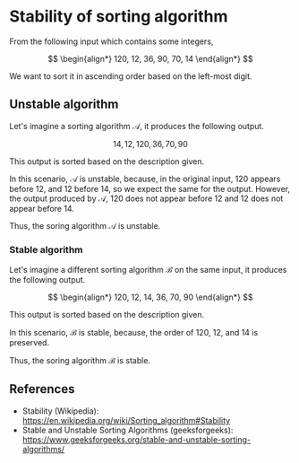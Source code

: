 # Stability of sorting algorithm

From the following input which contains some integers,

$$
\begin{align*}
120, 12, 36, 90, 70, 14
\end{align*}
$$

We want to sort it in ascending order based on the left-most digit.

## Unstable algorithm

Let's imagine a sorting algorithm $\mathcal{A}$, it produces the following output.

$$
14, 12, 120, 36, 70, 90
$$

This output is sorted based on the description given.

In this scenario, $\mathcal{A}$ is unstable, because, in the original input, 120 appears before 12, and 12 before 14, so we expect the same for the output.
However, the output produced by $\mathcal{A}$, 120 does not appear before 12 and 12 does not appear before 14.

Thus, the soring algorithm $\mathcal{A}$ is unstable.

### Stable algorithm 

Let's imagine a different sorting algorithm $\mathcal{B}$ on the same input, it produces the following output.

$$
\begin{align*}
120, 12, 14, 36, 70, 90
\end{align*}
$$

This output is sorted based on the description given.

In this scenario, $\mathcal{B}$ is stable, because, the order of 120, 12, and 14 is preserved.

Thus, the soring algorithm $\mathcal{B}$ is stable.


## References

- Stability (Wikipedia): https://en.wikipedia.org/wiki/Sorting_algorithm#Stability
- Stable and Unstable Sorting Algorithms (geeksforgeeks): https://www.geeksforgeeks.org/stable-and-unstable-sorting-algorithms/